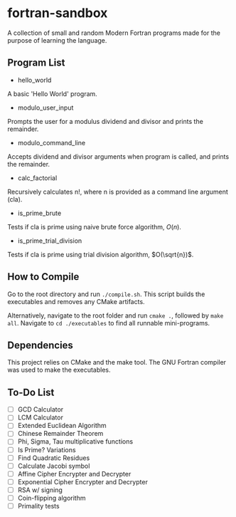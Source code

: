 # fortran-sandbox
A collection of small and random Modern Fortran programs made for the purpose of learning the language.

## Program List
- hello_world

A basic 'Hello World' program.

- modulo_user_input

Prompts the user for a modulus dividend and divisor and prints the remainder.

- modulo_command_line

Accepts dividend and divisor arguments when program is called, and prints the remainder.

- calc_factorial

Recursively calculates n!, where n is provided as a command line argument (cla).

- is_prime_brute

Tests if cla is prime using naive brute force algorithm, $`O(n)`$.

- is_prime_trial_division

Tests if cla is prime using trial division algorithm, $`O(\sqrt{n})`$.

## How to Compile
Go to the root directory and run ```./compile.sh```. This script builds the executables and removes any CMake artifacts.

Alternatively, navigate to the root folder and run ```cmake .```, followed by ```make all```.
Navigate to ```cd ./executables``` to find all runnable mini-programs.

## Dependencies
This project relies on CMake and the make tool. The GNU Fortran compiler was used to make the executables.

## To-Do List
- [ ] GCD Calculator
- [ ] LCM Calculator
- [ ] Extended Euclidean Algorithm
- [ ] Chinese Remainder Theorem
- [ ] Phi, Sigma, Tau multiplicative functions
- [ ] Is Prime? Variations
- [ ] Find Quadratic Residues
- [ ] Calculate Jacobi symbol
- [ ] Affine Cipher Encrypter and Decrypter
- [ ] Exponential Cipher Encrypter and Decrypter
- [ ] RSA w/ signing 
- [ ] Coin-flipping algorithm
- [ ] Primality tests